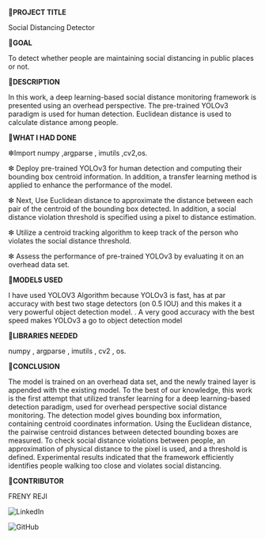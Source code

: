 💠**PROJECT TITLE**

Social Distancing Detector

💠**GOAL**

To detect whether people are maintaining social distancing in public places or not.


💠**DESCRIPTION**

In this work, a deep learning-based social distance monitoring framework is presented using an overhead perspective. The pre-trained YOLOv3 paradigm is used for human detection. Euclidean distance is used to calculate distance among people.

💠**WHAT I HAD DONE**

❇Import numpy ,argparse , imutils ,cv2,os.

❇ Deploy pre-trained YOLOv3 for human detection and computing their bounding box centroid information. In addition, a transfer learning method is applied to enhance the performance of the model.

❇ Next, Use Euclidean distance to approximate the distance between each pair of the centroid of the bounding box detected. In addition, a social distance violation threshold is specified using a pixel to distance estimation.

❇ Utilize a centroid tracking algorithm to keep track of the person who violates the social distance threshold.

❇ Assess the performance of pre-trained YOLOv3 by evaluating it on an overhead data set.

💠**MODELS USED**

I have used YOLOV3 Algorithm because YOLOv3  is fast, has at par accuracy with best two stage detectors (on 0.5 IOU) and this makes it a very powerful object detection model. . A very good accuracy with the best speed makes YOLOv3 a go to object detection model 

💠**LIBRARIES NEEDED**

numpy , argparse , imutils , cv2 , os.

💠**CONCLUSION**

The model is trained on an overhead data set, and the newly trained layer is appended with the existing model. To the best of our knowledge, this work is the first attempt that utilized transfer learning for a deep learning-based detection paradigm, used for overhead perspective social distance monitoring. The detection model gives bounding box information, containing centroid coordinates information. Using the Euclidean distance, the pairwise centroid distances between detected bounding boxes are measured. To check social distance violations between people, an approximation of physical distance to the pixel is used, and a threshold is defined. Experimental results indicated that the framework efficiently identifies people walking too close and violates social distancing.


💠**CONTRIBUTOR**

 FRENY REJI
 
 ![LinkedIn](www.linkedin.com/in/freny-reji-2401)
 
 ![GitHub](https://github.com/freny24)
